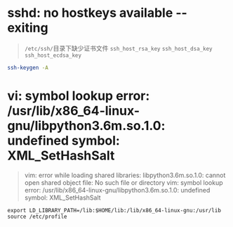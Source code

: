 

# sshd: no hostkeys available -- exiting

> `/etc/ssh/`目录下缺少证书文件
`ssh_host_rsa_key`
`ssh_host_dsa_key`
`ssh_host_ecdsa_key`

```bash
ssh-keygen -A
```

# vi: symbol lookup error: /usr/lib/x86_64-linux-gnu/libpython3.6m.so.1.0: undefined symbol: XML_SetHashSalt

> vim: error while loading shared libraries: libpython3.6m.so.1.0: cannot open shared object file: No such file or directory
> vim: symbol lookup error: /usr/lib/x86_64-linux-gnu/libpython3.6m.so.1.0: undefined symbol: XML_SetHashSalt

```shell
export LD_LIBRARY_PATH=/lib:$HOME/lib:/lib/x86_64-linux-gnu:/usr/lib
source /etc/profile
```